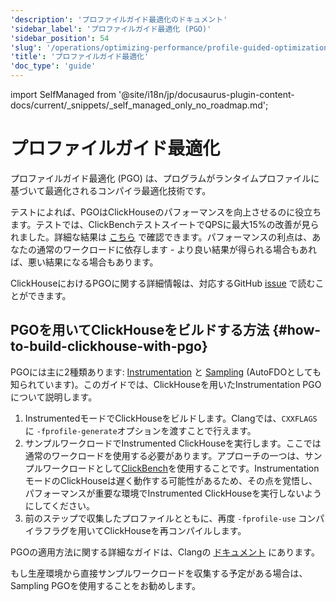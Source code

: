 ```yaml
---
'description': 'プロファイルガイド最適化のドキュメント'
'sidebar_label': 'プロファイルガイド最適化 (PGO)'
'sidebar_position': 54
'slug': '/operations/optimizing-performance/profile-guided-optimization'
'title': 'プロファイルガイド最適化'
'doc_type': 'guide'
---
```


import SelfManaged from '@site/i18n/jp/docusaurus-plugin-content-docs/current/_snippets/_self_managed_only_no_roadmap.md';


# プロファイルガイド最適化

プロファイルガイド最適化 (PGO) は、プログラムがランタイムプロファイルに基づいて最適化されるコンパイラ最適化技術です。

テストによれば、PGOはClickHouseのパフォーマンスを向上させるのに役立ちます。テストでは、ClickBenchテストスイートでQPSに最大15%の改善が見られました。詳細な結果は [こちら](https://pastebin.com/xbue3HMU) で確認できます。パフォーマンスの利点は、あなたの通常のワークロードに依存します - より良い結果が得られる場合もあれば、悪い結果になる場合もあります。

ClickHouseにおけるPGOに関する詳細情報は、対応するGitHub [issue](https://github.com/ClickHouse/ClickHouse/issues/44567) で読むことができます。

## PGOを用いてClickHouseをビルドする方法 {#how-to-build-clickhouse-with-pgo}

PGOには主に2種類あります: [Instrumentation](https://clang.llvm.org/docs/UsersManual.html#using-sampling-profilers) と [Sampling](https://clang.llvm.org/docs/UsersManual.html#using-sampling-profilers) (AutoFDOとしても知られています)。このガイドでは、ClickHouseを用いたInstrumentation PGOについて説明します。

1. InstrumentedモードでClickHouseをビルドします。Clangでは、`CXXFLAGS`に `-fprofile-generate`オプションを渡すことで行えます。
2. サンプルワークロードでInstrumented ClickHouseを実行します。ここでは通常のワークロードを使用する必要があります。アプローチの一つは、サンプルワークロードとして[ClickBench](https://github.com/ClickHouse/ClickBench)を使用することです。InstrumentationモードのClickHouseは遅く動作する可能性があるため、その点を覚悟し、パフォーマンスが重要な環境でInstrumented ClickHouseを実行しないようにしてください。
3. 前のステップで収集したプロファイルとともに、再度 `-fprofile-use` コンパイラフラグを用いてClickHouseを再コンパイルします。

PGOの適用方法に関する詳細なガイドは、Clangの [ドキュメント](https://clang.llvm.org/docs/UsersManual.html#profile-guided-optimization) にあります。

もし生産環境から直接サンプルワークロードを収集する予定がある場合は、Sampling PGOを使用することをお勧めします。
